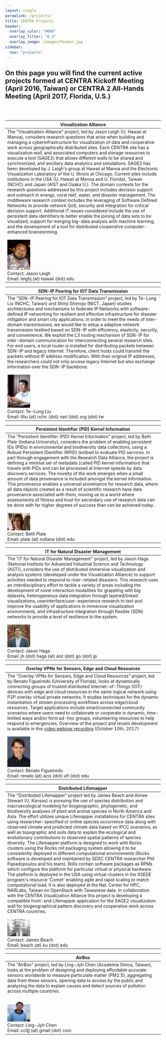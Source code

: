 ```yaml
---
layout: single
permalink: /projects/
title: CENTRA Projects
header:
  overlay_color: "#000"
  overlay_filter: "0.3"
  overlay_image: /images/header.jpg
sidebar:
  nav: "projects"
---
```


## On this page you will find the current active projects formed at CENTRA Kickoff Meeting (April 2016, Taiwan) or CENTRA 2 All-Hands Meeting (April 2017, Florida, U.S.)

<br>
<br>

<div id="va"></div>

|Visualization Alliance|
|-----------------------|
|The "Visualization Alliance" project, led by Jason Leigh (U. Hawaii at Manoa), considers research questions that arise when building and managing a cyberinfrastructure for visualization of data and cooperative work across geographically distributed sites. Each CENTRA site has a visualization wall, and associated computers and storage resources to execute a tool (SAGE2) that allows different walls to be shared and synchronized, and ancillary data analytics and simulations. SAGE2 has been developed by J. Leigh's group at Hawaii at Manoa and the Electronic Visualization Laboratory of the U. Illinois at Chicago. Current sites include institutions in the USA (U. Hawaii at Manoa and U. Florida), Taiwan (NCHC) and Japan (AIST and Osaka U.). The domain contexts for the research questions addressed by this project includes decision support and outreach in energy, coral reef, water, and disaster management. The middleware research context includes the leveraging of Software Defined Networks to provide network QoS, security and integration for critical decision support. Additional IT issues considered include the use of persistent data identifiers to better enable the joining of data sets to be visualized, support for merging big-data analysis with machine learning, and the development of a tool for distributed cooperative computer-enhanced brainstorming. <br> <br> <img src="../images/members/jasonleigh.jpg"  style="max-width: 15%; align: right"><br> Contact: Jason Leigh <br>Email: leighj (at) hawaii (dot) edu<br>|


<div id="sd"></div>


| SDN-IP Peering for IOT Data Transmission|
|-----------------------|
|The "SDN-IP Peering for IOT Data Transmission" project, led by Te-Lung Liu (NCHC, Taiwan) and Shinji Shimojo (NICT, Japan) studies architectures and mechanisms to federate IP Networks with software-defined IP networking for resilient and effective infrastructure for disaster mitigation and smart city applications. In order to meet the needs of inter-domain transmissions, we would like to setup a adaptive network transmission testbed based on SDN-IP with efficiency, elasticity, security, and convenience. We exploit the L3 routing mechanism of SDN-IP for inter-domain communication for interconnecting several research sites. For end users, a local router is installed for distributing packets between SDN-IP and legacy Internet. Therefore, client hosts could transmit the packets without IP address modification. With their original IP addresses, the researchers could not only access legacy Internet but also exchange information over the SDN-IP backbone. <br> <br> <img src="../images/members/telungliu.jpg"  style="max-width: 15%; align: right"><br> Contact: Te-Lung Liu <br>Email: tlliu (at) nchc (dot) narl (dot) org (dot) tw<br>|

<div id="pi"></div>

|Persistent Identifier (PID) Kernel Information|
|-----------------------|
|The "Persistent Identifier (PID) Kernel Information" project, led by Beth Plale (Indiana University), considers the problem of enabling persistent IDs (PIDs) in environmental and biodiversity data collections, using a Robust Persistent IDentifier (RPID) testbed to evaluate PID services. In part through engagement with the Research Data Alliance, the project is defining a minimal set of metadata (called PID kernel information) that travels with PIDs and can be processed at Internet speeds by data discovery services. The novelty of the work emerges when a small amount of data provenance is included amongst the kernel information. This provenance enables a universal provenance for research data, where all data objects created as a result of scientific research have data provenance associated with them, moving us to a world where assessments of fitness and trust for secondary use of research data can be done with far higher degrees of success than can be achieved today. <br> <br> <img src="../images/members/bethplale.jpg"  style="max-width: 15%; align: right"><br>Contact: Beth Plale <br>Email: plale (at) indiana (dot) edu<br>|


<div id="it"></div>

|IT for Natural Disaster Management|
|-----------------------|
|The "IT for Natural Disaster Management" project, led by Jason Haga (National Institute for Advanced Industrial Science and Technology (AST)), considers the use of distributed immersive visualization and analysis systems (developed under the Visualization Alliance) to support activities needed to respond to river-related disasters. This research uses an interdisciplinary effort to tackle a variety of areas including the development of novel interaction modalities for grappling with big datasets, heterogeneous data integration through layered/linked visualizations, userinterface/user-experience research to test and improve the usability of applications in immersive visualization environments, and infrastructure integration through flexible (SDN) networks to provide a level of resilience to the system. <br> <br> <img src="../images/members/jasonhaga.jpg"  style="max-width: 15%; align: right"><br> Contact: Jason Haga <br>Email: jh (dot) haga (at) aist (dot) go (dot) jp<br>|


<div id="ov"></div>

|Overlay VPNs for Sensors, Edge and Cloud Resources|
|-----------------------|
|The "Overlay VPNs for Sensors, Edge and Cloud Resources" project, led by Renato Figueiredo (University of Florida), looks at dynamically connecting groups of trusted distributed Internet-of-Things (IOT) devices with edge and cloud resources in the same logical network using P2P overlay virtual private networks. It studies techniques for the dynamic instantiation of stream processing workflows across edge/cloud resources. Target applications include smart/connected community scenarios where users need to collaborate or cooperate in dynamic, time-limited ways and/or form ad-hoc groups, volunteering resources to help respond to emergencies. Overview of the project and recent development is available in this [video webinar recording](https://goo.gl/nS65pV) (October 10th, 2017) <br> <br> <img src="../images/members/renatofigueiredo.jpg"  style="max-width: 15%; align: right"><br> Contact: Renato Figueiredo <br>Email: renato (at) acis (dot) ufl (dot) edu<br>|


<div id="di"></div>

|Distributed Lifemapper|
|-----------------------|
|The "Distributed Lifemapper" project led by James Beach and Aimee Stewart (U. Kansas) is pursuing the use of species distribution and macroecological modeling for biogeographic, phylogenetic, and biodiversity analyses of plant and animal species in North America and Asia. The effort utilizes unique Lifemapper installations for CENTRA sites using researcher-specified or online species occurrence data along with observed climate and predicted climate data based on IPCC scenarios, as well as topographic and soils data to explain the ecological and evolutionary contributions to observed spatial patterns of species diversity. The Lifemapper platform is designed to work with Rocks clusters using the Rocks roll packaging system allowing it to be consistently deployed in different computational environments (Rocks software is developed and maintained by SDSC CENTRA researcher Phil Papadopoulos and his team). Rolls contain software packages as RPMs which configure the platform for particular virtual or physical hardware. The platform is deployed in the USA using virtual clusters in the XSEDE program's resource 'Comet' enabling agile and rapid scaling to match computational load. It is also deployed at the Nat. Center for HPC, NARLabs, Taiwan on OpenStack with Taiwanese data. In collaboration with the CENTRA Visualization Alliance this project is developing a compatible front-end Lifemapper application for the SAGE2 visualization wall for biogeographical pattern discovery and cooperative work across CENTRA countries.  <br> <br> <img src="../images/members/jamesbeach.jpg"  style="max-width: 15%; align: right"><br> Contact: James Beach <br>Email: beach (at) ku (dot) edu<br>|


<div id="ai"></div>

|AirBox|
|-----------------------|
|The "AirBox" project, led by Ling-Jyh Chen (Academia Sinica, Taiwan), looks at the problem of designing and deploying affordable accurate sensors worldwide to measure particulate matter (PM2.5), aggregating data from these sensors, opening data to access by the public and analyzing the data to explain causes and detect sources of pollution across multiple countries. <br> <br> <img src="../images/members/lingjyhchen.jpg"  style="max-width: 15%; align: right"><br>Contact: Ling-Jyh Chen <br>Email: cclljj (at) gmail (dot) com<br>|




